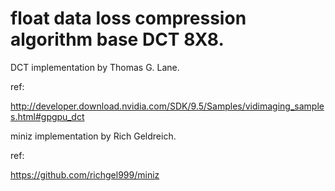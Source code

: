 # float data loss compression algorithm base DCT 8X8.
DCT implementation by Thomas G. Lane.

ref:
 
http://developer.download.nvidia.com/SDK/9.5/Samples/vidimaging_samples.html#gpgpu_dct

miniz implementation by Rich Geldreich.

ref:

https://github.com/richgel999/miniz
 
